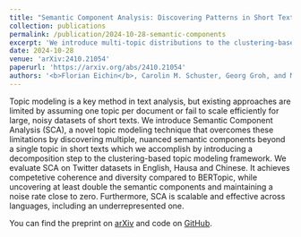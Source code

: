 ```yaml
---
title: "Semantic Component Analysis: Discovering Patterns in Short Texts Beyond Topics"
collection: publications
permalink: /publication/2024-10-28-semantic-components
excerpt: 'We introduce multi-topic distributions to the clustering-based topic modeling pipeline and reduce the number of samples assigned to noise to zero.'
date: 2024-10-28
venue: 'arXiv:2410.21054'
paperurl: 'https://arxiv.org/abs/2410.21054'
authors: '<b>Florian Eichin</b>, Carolin M. Schuster, Georg Groh, and Michael A. Hedderich'
---
```


Topic modeling is a key method in text analysis, but existing approaches are limited by assuming one topic per document or fail to scale efficiently for large, noisy datasets of short texts. We introduce Semantic Component Analysis (SCA), a novel topic modeling technique that overcomes these limitations by discovering multiple, nuanced semantic components beyond a single topic in short texts which we accomplish by introducing a decomposition step to the clustering-based topic modeling framework. We evaluate SCA on Twitter datasets in English, Hausa and Chinese. It achieves competetive coherence and diversity compared to BERTopic, while uncovering at least double the semantic components and maintaining a noise rate close to zero. Furthermore, SCA is scalable and effective across languages, including an underrepresented one.

You can find the preprint on [arXiv](https://arxiv.org/abs/2410.21054) and code on [GitHub](https://github.com/mainlp/semantic_components).
